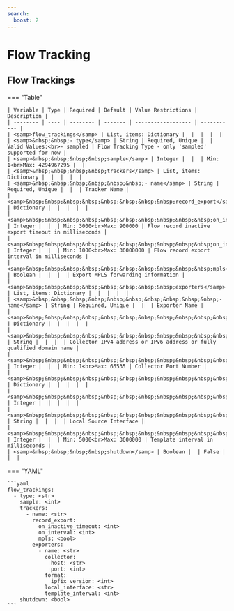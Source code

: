 ```yaml
---
search:
  boost: 2
---
```


# Flow Tracking
## Flow Trackings



=== "Table"

    | Variable | Type | Required | Default | Value Restrictions | Description |
    | -------- | ---- | -------- | ------- | ------------------ | ----------- |
    | <samp>flow_trackings</samp> | List, items: Dictionary |  |  |  |  |
    | <samp>&nbsp;&nbsp;- type</samp> | String | Required, Unique |  | Valid Values:<br>- sampled | Flow Tracking Type - only 'sampled' supported for now |
    | <samp>&nbsp;&nbsp;&nbsp;&nbsp;sample</samp> | Integer |  |  | Min: 1<br>Max: 4294967295 |  |
    | <samp>&nbsp;&nbsp;&nbsp;&nbsp;trackers</samp> | List, items: Dictionary |  |  |  |  |
    | <samp>&nbsp;&nbsp;&nbsp;&nbsp;&nbsp;&nbsp;- name</samp> | String | Required, Unique |  |  | Tracker Name |
    | <samp>&nbsp;&nbsp;&nbsp;&nbsp;&nbsp;&nbsp;&nbsp;&nbsp;record_export</samp> | Dictionary |  |  |  |  |
    | <samp>&nbsp;&nbsp;&nbsp;&nbsp;&nbsp;&nbsp;&nbsp;&nbsp;&nbsp;&nbsp;on_inactive_timeout</samp> | Integer |  |  | Min: 3000<br>Max: 900000 | Flow record inactive export timeout in milliseconds |
    | <samp>&nbsp;&nbsp;&nbsp;&nbsp;&nbsp;&nbsp;&nbsp;&nbsp;&nbsp;&nbsp;on_interval</samp> | Integer |  |  | Min: 1000<br>Max: 36000000 | Flow record export interval in milliseconds |
    | <samp>&nbsp;&nbsp;&nbsp;&nbsp;&nbsp;&nbsp;&nbsp;&nbsp;&nbsp;&nbsp;mpls</samp> | Boolean |  |  |  | Export MPLS forwarding information |
    | <samp>&nbsp;&nbsp;&nbsp;&nbsp;&nbsp;&nbsp;&nbsp;&nbsp;exporters</samp> | List, items: Dictionary |  |  |  |  |
    | <samp>&nbsp;&nbsp;&nbsp;&nbsp;&nbsp;&nbsp;&nbsp;&nbsp;&nbsp;&nbsp;- name</samp> | String | Required, Unique |  |  | Exporter Name |
    | <samp>&nbsp;&nbsp;&nbsp;&nbsp;&nbsp;&nbsp;&nbsp;&nbsp;&nbsp;&nbsp;&nbsp;&nbsp;collector</samp> | Dictionary |  |  |  |  |
    | <samp>&nbsp;&nbsp;&nbsp;&nbsp;&nbsp;&nbsp;&nbsp;&nbsp;&nbsp;&nbsp;&nbsp;&nbsp;&nbsp;&nbsp;host</samp> | String |  |  |  | Collector IPv4 address or IPv6 address or fully qualified domain name |
    | <samp>&nbsp;&nbsp;&nbsp;&nbsp;&nbsp;&nbsp;&nbsp;&nbsp;&nbsp;&nbsp;&nbsp;&nbsp;&nbsp;&nbsp;port</samp> | Integer |  |  | Min: 1<br>Max: 65535 | Collector Port Number |
    | <samp>&nbsp;&nbsp;&nbsp;&nbsp;&nbsp;&nbsp;&nbsp;&nbsp;&nbsp;&nbsp;&nbsp;&nbsp;format</samp> | Dictionary |  |  |  |  |
    | <samp>&nbsp;&nbsp;&nbsp;&nbsp;&nbsp;&nbsp;&nbsp;&nbsp;&nbsp;&nbsp;&nbsp;&nbsp;&nbsp;&nbsp;ipfix_version</samp> | Integer |  |  |  |  |
    | <samp>&nbsp;&nbsp;&nbsp;&nbsp;&nbsp;&nbsp;&nbsp;&nbsp;&nbsp;&nbsp;&nbsp;&nbsp;local_interface</samp> | String |  |  |  | Local Source Interface |
    | <samp>&nbsp;&nbsp;&nbsp;&nbsp;&nbsp;&nbsp;&nbsp;&nbsp;&nbsp;&nbsp;&nbsp;&nbsp;template_interval</samp> | Integer |  |  | Min: 5000<br>Max: 3600000 | Template interval in milliseconds |
    | <samp>&nbsp;&nbsp;&nbsp;&nbsp;shutdown</samp> | Boolean |  | False |  |  |

=== "YAML"

    ```yaml
    flow_trackings:
      - type: <str>
        sample: <int>
        trackers:
          - name: <str>
            record_export:
              on_inactive_timeout: <int>
              on_interval: <int>
              mpls: <bool>
            exporters:
              - name: <str>
                collector:
                  host: <str>
                  port: <int>
                format:
                  ipfix_version: <int>
                local_interface: <str>
                template_interval: <int>
        shutdown: <bool>
    ```
